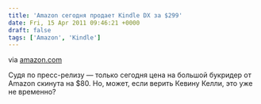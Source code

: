 ```yaml
---
title: 'Amazon сегодня продает Kindle DX за $299'
date: Fri, 15 Apr 2011 09:46:21 +0000
draft: false
tags: ['Amazon', 'Kindle']
---
```


via [amazon.com](http://www.amazon.com/Kindle-DX-Wireless-Reader-3G-Global/dp/B002GYWHSQ/ref=xs_gb_A12ANP0OVQ7VUS?_encoding=UTF8&m=ATVPDKIKX0DER&pf_rd_p=441937901&pf_rd_s=right-1&pf_rd_t=701&pf_rd_i=20&pf_rd_m=ATVPDKIKX0DER&pf_rd_r=1MC8Y8H08R1HBGR49MF6)

Судя по пресс-релизу — только сегодня цена на большой букридер от Amazon скинута на $80. Но, может, если верить Кевину Келли, это уже не временно?